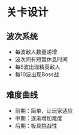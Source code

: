 # 关卡设计

## 波次系统
- 每波敌人数量递增
- 波次间有短暂休息时间
- 每5波出现精英敌人
- 每10波出现Boss战

## 难度曲线
- 前期：简单，让玩家适应
- 中期：逐渐增加难度
- 后期：极具挑战性 
